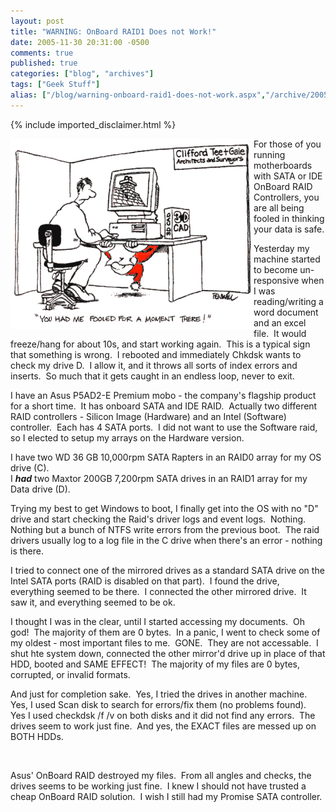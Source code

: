 ```yaml
---
layout: post
title: "WARNING: OnBoard RAID1 Does not Work!"
date: 2005-11-30 20:31:00 -0500
comments: true
published: true
categories: ["blog", "archives"]
tags: ["Geek Stuff"]
alias: ["/blog/warning-onboard-raid1-does-not-work.aspx","/archive/2005/11/30/warning-onboard-raid1-does-not-work.aspx"]
---
```

{% include imported_disclaimer.html %}

<p><img align="left" height="304" src="/blog/archives/images/fooled.gif" width="389" /></p><p>For those of you running motherboards with SATA or IDE OnBoard RAID Controllers, you are all being fooled in thinking your data is safe.</p>

<!-- more -->

<p>Yesterday my machine started to become un-responsive when I was reading/writing a word&nbsp;document and an excel file.&nbsp; It would freeze/hang for about 10s, and start working again.&nbsp; This is a typical sign that something is wrong.&nbsp; I rebooted and immediately Chkdsk wants to check my drive D.&nbsp; I allow it, and it throws all sorts of index errors and inserts.&nbsp; So much that it gets caught in an endless loop, never to exit.</p><p>I have an Asus P5AD2-E Premium mobo - the company&#39;s flagship product for&nbsp;a short&nbsp;time.&nbsp; It has onboard SATA and IDE RAID.&nbsp; Actually two different RAID controllers - Silicon Image (Hardware) and an Intel (Software) controller.&nbsp; Each has 4 SATA ports.&nbsp; I did not want to use the Software raid, so I elected to setup my arrays on the Hardware version.</p><p>I have two WD 36 GB 10,000rpm SATA Rapters&nbsp;in an RAID0 array for my OS drive (C).<br />I <strong><em>had</em></strong> two Maxtor 200GB 7,200rpm SATA drives in an RAID1 array for my Data drive (D).</p><p>Trying my best to get Windows to boot, I finally get into the OS with no &quot;D&quot; drive and start checking the Raid&#39;s driver logs and event logs.&nbsp; Nothing.&nbsp; Nothing but a bunch of NTFS write errors from the previous boot.&nbsp; The raid drivers usually log to a log file in the C drive when there&#39;s an error - nothing is there.</p><p>I tried to connect one of the mirrored drives as a standard SATA drive on the Intel SATA ports (RAID is disabled on that part).&nbsp; I found the drive, everything seemed to be there.&nbsp; I connected the other mirrored drive.&nbsp; It saw it, and everything seemed to be ok.</p><p>I thought I was in the clear, until I started accessing my documents.&nbsp; Oh god!&nbsp; The majority of them are 0 bytes.&nbsp; In a panic, I went to check some of my oldest - most important files to me.&nbsp; GONE.&nbsp; They are not accessable.&nbsp; I shut hte system down, connected the other mirror&#39;d drive up in place of that HDD, booted and SAME EFFECT!&nbsp; The majority of my files are 0 bytes, corrupted, or invalid formats.</p><p>And just for completion sake.&nbsp; Yes, I tried the drives in another machine.&nbsp; Yes, I used Scan disk to search for errors/fix them (no problems found).&nbsp; Yes I used checkdsk /f /v&nbsp;on both disks and it did not find any errors.&nbsp; The drives seem to work just fine.&nbsp; And yes, the EXACT files are messed up on BOTH HDDs.</p><p>&nbsp;</p><p>Asus&#39; OnBoard RAID destroyed my files.&nbsp; From all angles and checks, the drives seems to be working just fine.&nbsp; I knew I should not have trusted a cheap OnBoard RAID solution.&nbsp; I wish I still had my Promise SATA controller.</p><p>&nbsp;</p>

